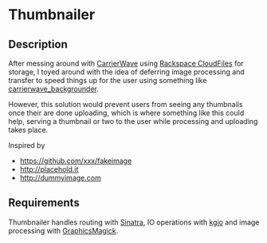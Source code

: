 # Thumbnailer

## Description

After messing around with [CarrierWave](https://github.com/jnicklas/carrierwave) using [Rackspace CloudFiles](http://www.rackspace.com/cloud/cloud_hosting_products/files/) for storage, I toyed around with the idea of deferring image processing and transfer to speed things up for the user using something like [carrierwave_backgrounder](https://github.com/lardawge/carrierwave_backgrounder). 

However, this solution would prevent users from seeing any thumbnails once their are done uploading, which is where something like this could help, serving a thumbnail or two to the user while processing and uploading takes place.

Inspired by

- https://github.com/xxx/fakeimage
- http://placehold.it
- http://dummyimage.com

## Requirements

Thumbnailer handles routing with [Sinatra](https://github.com/sinatra/sinatra), IO operations with [kgio](http://bogomips.org/kgio/) and image processing with [GraphicsMagick](http://www.graphicsmagick.org/).

